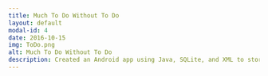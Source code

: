 ```yaml
---
title: Much To Do Without To Do
layout: default
modal-id: 4
date: 2016-10-15
img: ToDo.png
alt: Much To Do Without To Do
description: Created an Android app using Java, SQLite, and XML to store tasks that allow a user to keep their minds more organized.<br>Find the repo <a href="https://github.com/ScottLindley/To-Do-List-app">here</a>.
---
```

